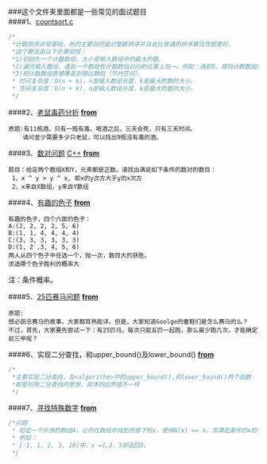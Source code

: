 ###这个文件夹里面都是一些常见的面试题目  
####1、[countsort.c](countsort.c)
```c
/*
 *计数排序非常基础，他的主要目的是对整数排序并且会比普通的排序算法性能更好。
 *这个算法由以下步骤组成：
 *1)初始化一个计数数组，大小是输入数组中的最大的数。
 *2)遍历输入数组，遇到一个数就在计数数组对应的位置上加一。例如：遇到5，就将计数数组第五个位置的数加一。
 *3)把计数数组直接覆盖到输出数组（节约空间）。
 * 时间复杂度：O(n + k)，n是输入数组长度，k是最大的数的大小。
 * 空间复杂度：O(n + k)，n是输入数组长度，k是最大的数的大小。
 */
 ```
 
####2、[老鼠毒药分析](laoshuduyao.py) [**from**](https://gist.github.com/sing1ee/6137554)   
 ```
 原题:有11瓶酒，只有一瓶有毒。喝酒之后，三天会死，只有三天时间。  
     请问至少需要多少只老鼠，可以找出9瓶没有毒的酒。
 ```
####3、[数对问题](shuduiwenti.py) [C++](shuduiwenti.cc)  [**from**](https://gist.github.com/sing1ee/e079b50b4aebdefa9066)
 ```
 题目：给定两个数组X和Y，元素都是正数。请找出满足如下条件的数对的数目：
  1、x ^ y > y ^ x, 即x的y次方大于y的x次方
  2、x来自X数组，y来自Y数组
 ```
####4、[有趣的色子](fun1.py) [**from**](http://qgc.qq.com/279243335/t/4)  
```
有趣的色子，四个六面的色子：
A:(2, 2, 2, 2, 5, 6)
B:(1, 1, 4, 4, 4, 4)
C:(3, 3, 3, 3, 3, 3)
D:(1, 2 ,3, 4, 5, 6)
两人从四个色子中任选一个，抛一次，数目大的获胜。
求选哪个色子胜利的概率大
```
  注：条件概率。
 
####5、[25匹赛马问题](horse_race.py) [**from**](http://daiziguizhong.qiniudn.com/article_20140305-18-33-34.html)
```
原题:
想必田忌赛马的故事，大家都耳熟能详。但是，大家知道Goolge的童鞋们是怎么赛马的么？
不过，首先，大家要先尝试一下：有25匹马，每次只能五匹一起跑，那么最少跑几次，才能确定前三甲呢？
```

####6、实现二分查找，和upper_bound()及lower_bound() [**from**](upper_lower_bound.c)
```c
/*
 *主要实现二分查找，及<algorithm>中的upper_bound(),和lower_bound()两个函数
 *都是利用二分查找的思想，具体的边界值不一样
 */
```

####7、[寻找特殊数字](spec_num.c) [**from**](http://mp.weixin.qq.com/s?__biz=MjM5ODIzNDQ3Mw==&mid=200506171&idx=1&sn=303ba6f2bc7a0882e378d987ce89a364#rd)
```c
/*问题
 * 给定一个升序的数组A，让你在数组中找到任意下标x，使得A[x] == x，求满足条件的x的个数。（数组下标从0开始）
 * 例如：
 * [-1, 1, 2, 3, 10]中，x =1,2，3即返回3。
 */
```

